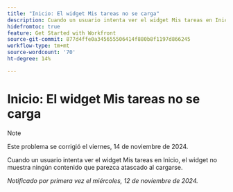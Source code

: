 ```yaml
---
title: "Inicio: El widget Mis tareas no se carga"
description: Cuando un usuario intenta ver el widget Mis tareas en Inicio, el widget no muestra ningún contenido que parezca atascado al cargarse.
hidefromtoc: true
feature: Get Started with Workfront
source-git-commit: 877d4ffe0a345655506414f880b8f1197d866245
workflow-type: tm+mt
source-wordcount: '70'
ht-degree: 14%

---
```


# Inicio: El widget Mis tareas no se carga

>[!NOTE]
>
>Este problema se corrigió el viernes, 14 de noviembre de 2024.

Cuando un usuario intenta ver el widget Mis tareas en Inicio, el widget no muestra ningún contenido que parezca atascado al cargarse.

_Notificado por primera vez el miércoles, 12 de noviembre de 2024._

